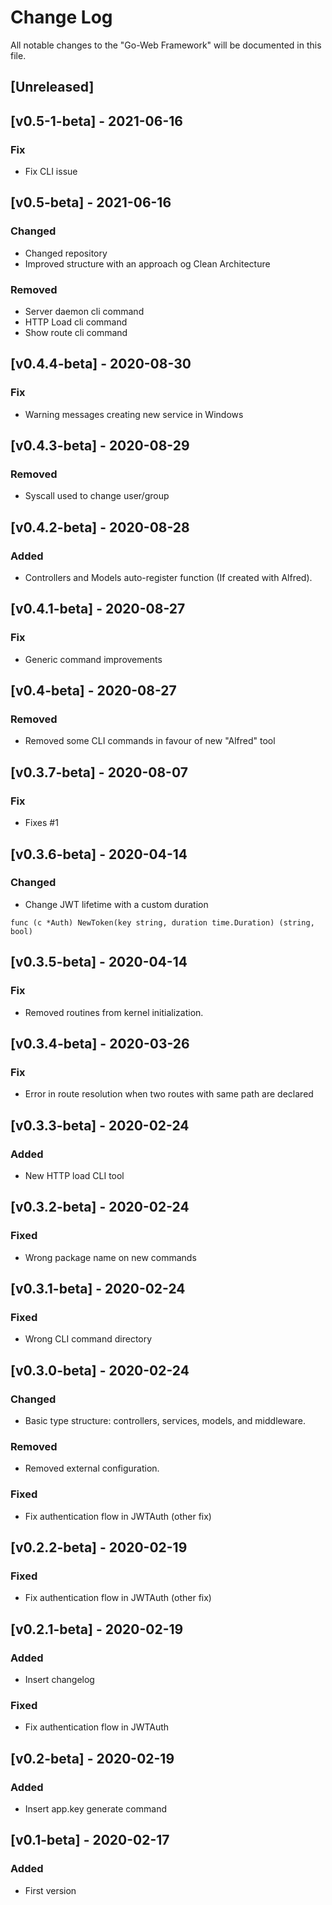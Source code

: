 # Change Log

All notable changes to the "Go-Web Framework" will be documented in this file.

## [Unreleased]

## [v0.5-1-beta] - 2021-06-16
### Fix
- Fix CLI issue


## [v0.5-beta] - 2021-06-16
### Changed
- Changed repository
- Improved structure with an approach og Clean Architecture

### Removed
- Server daemon cli command
- HTTP Load cli command
- Show route cli command


## [v0.4.4-beta] - 2020-08-30
### Fix
- Warning messages creating new service in Windows

## [v0.4.3-beta] - 2020-08-29
### Removed
- Syscall used to change user/group

## [v0.4.2-beta] - 2020-08-28
### Added
- Controllers and Models auto-register function (If created with Alfred).

## [v0.4.1-beta] - 2020-08-27
### Fix
- Generic command improvements

## [v0.4-beta] - 2020-08-27
### Removed
- Removed some CLI commands in favour of new "Alfred" tool

## [v0.3.7-beta] - 2020-08-07
### Fix 
- Fixes #1

## [v0.3.6-beta] - 2020-04-14
### Changed 
- Change JWT lifetime with a custom duration

`func (c *Auth) NewToken(key string, duration time.Duration) (string, bool)`

## [v0.3.5-beta] - 2020-04-14
### Fix 
- Removed routines from kernel initialization.

## [v0.3.4-beta] - 2020-03-26
### Fix 
- Error in route resolution when two routes with same path are declared

## [v0.3.3-beta] - 2020-02-24
### Added 
- New HTTP load CLI tool

## [v0.3.2-beta] - 2020-02-24
### Fixed
- Wrong package name on new commands

## [v0.3.1-beta] - 2020-02-24
### Fixed
- Wrong CLI command directory

## [v0.3.0-beta] - 2020-02-24
### Changed
- Basic type structure: controllers, services, models, and middleware.

### Removed
- Removed external configuration.

### Fixed
- Fix authentication flow in JWTAuth (other fix)

## [v0.2.2-beta] - 2020-02-19
### Fixed
- Fix authentication flow in JWTAuth (other fix)

## [v0.2.1-beta] - 2020-02-19
### Added
- Insert changelog

### Fixed
- Fix authentication flow in JWTAuth

## [v0.2-beta] - 2020-02-19
### Added
- Insert app.key generate command

## [v0.1-beta] - 2020-02-17
### Added
- First version
